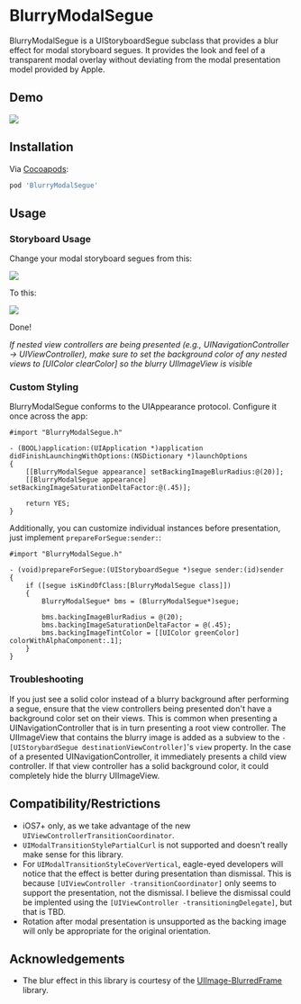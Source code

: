 # BlurryModalSegue

BlurryModalSegue is a UIStoryboardSegue subclass that provides a blur effect for modal storyboard segues.  It provides the look and feel of a transparent modal overlay without deviating from the modal presentation model provided by Apple.

## Demo
![](assets/blurry_modal.gif)

## Installation
Via [Cocoapods](http://cocoapods.org):
```ruby
pod 'BlurryModalSegue'
```

## Usage

### Storyboard Usage

Change your modal storyboard segues from this:

![](assets/modal_storyboard.png)

To this:

![](assets/blurry_modal_storyboard.png)

Done!

_If nested view controllers are being presented (e.g., UINavigationController -> UIViewController), make sure to set the background color of any nested views to [UIColor clearColor] so the blurry UIImageView is visible_
### Custom Styling

BlurryModalSegue conforms to the UIAppearance protocol.  Configure it once across the app:

```objc
#import "BlurryModalSegue.h"

- (BOOL)application:(UIApplication *)application didFinishLaunchingWithOptions:(NSDictionary *)launchOptions
{
    [[BlurryModalSegue appearance] setBackingImageBlurRadius:@(20)];
    [[BlurryModalSegue appearance] setBackingImageSaturationDeltaFactor:@(.45)];
    
    return YES;
}
```

Additionally, you can customize individual instances before presentation, just implement ```prepareForSegue:sender:```:
```objc
#import "BlurryModalSegue.h"

- (void)prepareForSegue:(UIStoryboardSegue *)segue sender:(id)sender
{
    if ([segue isKindOfClass:[BlurryModalSegue class]])
    {
        BlurryModalSegue* bms = (BlurryModalSegue*)segue;
        
        bms.backingImageBlurRadius = @(20);
        bms.backingImageSaturationDeltaFactor = @(.45);
        bms.backingImageTintColor = [[UIColor greenColor] colorWithAlphaComponent:.1];
    }
}

```

### Troubleshooting
If you just see a solid color instead of a blurry background after performing a segue, ensure that the view controllers being presented don't have a background color set on their views.  This is common when presenting a UINavigationController that is in turn presenting a root view controller.  The UIImageView that contains the blurry image is added as a subview to the `-[UIStorybardSegue destinationViewController]`'s `view` property.  In the case of a presented UINavigationController, it immediately presents a child view controller.  If that view controller has a solid background color, it could completely hide the blurry UIImageView.

## Compatibility/Restrictions
* iOS7+ only, as we take advantage of the new ```UIViewControllerTransitionCoordinator```.
* ```UIModalTransitionStylePartialCurl``` is not supported and doesn't really make sense for this library.
* For ```UIModalTransitionStyleCoverVertical```, eagle-eyed developers will notice that the effect is better during presentation than dismissal.  This is because ```[UIViewController -transitionCoordinator]``` only seems to support the presentation, not the dismissal.  I believe the dismissal could be implented using the ```[UIViewController -transitioningDelegate]```, but that is TBD.
* Rotation after modal presentation is unsupported as the backing image will only be appropriate for the original orientation.

## Acknowledgements
* The blur effect in this library is courtesy of the [UIImage-BlurredFrame](https://github.com/Adrian2112/UIImage-BlurredFrame) library.

